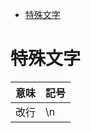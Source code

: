 <!-- TOC depthFrom:1 depthTo:6 withLinks:1 updateOnSave:1 orderedList:0 -->

- [特殊文字](#特殊文字)

<!-- /TOC -->


# 特殊文字

意味 | 記号
-----|-----
改行 | \n



